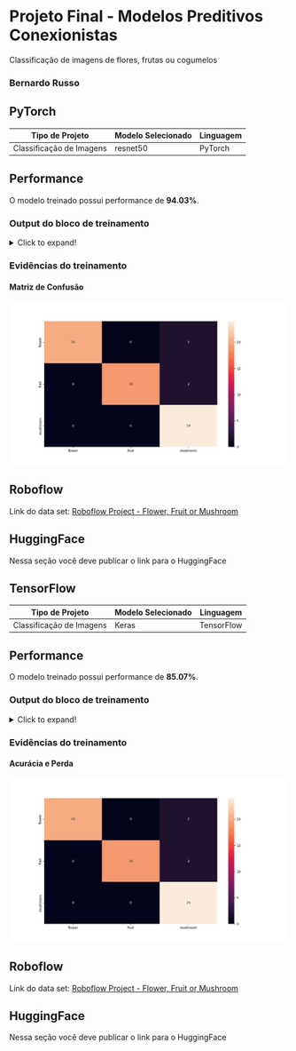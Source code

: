 # Projeto Final - Modelos Preditivos Conexionistas

Classificação de imagens de flores, frutas ou cogumelos

### Bernardo Russo
## PyTorch
|**Tipo de Projeto**|**Modelo Selecionado**|**Linguagem**|
|--|--|--|
|Classificação de Imagens|resnet50|PyTorch|

## Performance

O modelo treinado possui performance de **94.03%**.

### Output do bloco de treinamento

<details>
  <summary>Click to expand!</summary>
  
  ```text
Epoch 0/2
----------
Iterating through data...
train Loss: 0.8244 Acc: 0.6397
Iterating through data...
valid Loss: 0.3844 Acc: 0.9147

Epoch 1/2
----------
Iterating through data...
train Loss: 0.5013 Acc: 0.8144
Iterating through data...
valid Loss: 0.2251 Acc: 0.9380

Epoch 2/2
----------
Iterating through data...
train Loss: 0.3747 Acc: 0.8777
Iterating through data...
valid Loss: 0.1743 Acc: 0.9535

Training complete in 16m 3s
Best val Acc: 0.953488
----------
Test Acc: 0.940299
----------
  ```
</details>

### Evidências do treinamento

#### Matriz de Confusão
![matriz de confusão](confusion_matrix.png)

## Roboflow

Link do data set: [Roboflow Project - Flower, Fruit or Mushroom](https://app.roboflow.com/cesar-school-ulsik/flower_fruit_mushroom/1)

## HuggingFace

Nessa seção você deve publicar o link para o HuggingFace

## TensorFlow
|**Tipo de Projeto**|**Modelo Selecionado**|**Linguagem**|
|--|--|--|
|Classificação de Imagens|Keras|TensorFlow|

## Performance

O modelo treinado possui performance de **85.07%**.

### Output do bloco de treinamento

<details>
  <summary>Click to expand!</summary>
  
  ```text
Epoch 1: saving model to models/
39/39 [==============================] - 15s 343ms/step - loss: 1.4112 - accuracy: 0.4214 - val_loss: 0.9153 - val_accuracy: 0.5581
Epoch 2/20
39/39 [==============================] - ETA: 0s - loss: 0.8306 - accuracy: 0.6528
Epoch 2: saving model to models/
39/39 [==============================] - 13s 342ms/step - loss: 0.8306 - accuracy: 0.6528 - val_loss: 0.7491 - val_accuracy: 0.7132
Epoch 3/20
39/39 [==============================] - ETA: 0s - loss: 0.6526 - accuracy: 0.7314
Epoch 3: saving model to models/
39/39 [==============================] - 14s 345ms/step - loss: 0.6526 - accuracy: 0.7314 - val_loss: 1.2686 - val_accuracy: 0.5659
Epoch 4/20
39/39 [==============================] - ETA: 0s - loss: 0.6511 - accuracy: 0.7424
Epoch 4: saving model to models/
39/39 [==============================] - 14s 348ms/step - loss: 0.6511 - accuracy: 0.7424 - val_loss: 0.7927 - val_accuracy: 0.7132
Epoch 5/20
39/39 [==============================] - ETA: 0s - loss: 0.6893 - accuracy: 0.7227
Epoch 5: saving model to models/
39/39 [==============================] - 13s 344ms/step - loss: 0.6893 - accuracy: 0.7227 - val_loss: 0.7099 - val_accuracy: 0.7519
Epoch 6/20
39/39 [==============================] - ETA: 0s - loss: 0.5859 - accuracy: 0.7773
Epoch 6: saving model to models/
39/39 [==============================] - 13s 342ms/step - loss: 0.5859 - accuracy: 0.7773 - val_loss: 0.6510 - val_accuracy: 0.7674
Epoch 7/20
39/39 [==============================] - ETA: 0s - loss: 0.5349 - accuracy: 0.7969
...
Epoch 20/20
39/39 [==============================] - ETA: 0s - loss: 0.3881 - accuracy: 0.8341
Epoch 20: saving model to models/
39/39 [==============================] - 14s 352ms/step - loss: 0.3881 - accuracy: 0.8341

------------------------------------------------
3/3 [==============================] - 0s 85ms/step - loss: 0.3966 - accuracy: 0.8507
test loss: 0.3965863287448883 test acc: 0.8507462739944458
  ```
</details>

### Evidências do treinamento

#### Acurácia e Perda
![acurácia e perda de treino e validação](confusion_matrix.png)

## Roboflow

Link do data set: [Roboflow Project - Flower, Fruit or Mushroom](https://app.roboflow.com/cesar-school-ulsik/flower_fruit_mushroom/1)

## HuggingFace

Nessa seção você deve publicar o link para o HuggingFace